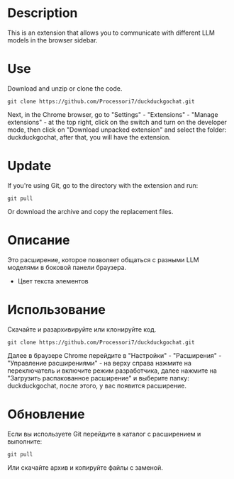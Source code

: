 # Description
This is an extension that allows you to communicate with different LLM models in the browser sidebar.  

# Use

Download and unzip or clone the code.
```
git clone https://github.com/Processori7/duckduckgochat.git
```
Next, in the Chrome browser, go to "Settings" - "Extensions" - "Manage extensions" - at the top right, click on the switch and turn on the developer mode, then click on "Download unpacked extension" and select the folder: duckduckgochat, after that, you will have the extension.

# Update

If you're using Git, go to the directory with the extension and run:
```
git pull
```
Or download the archive and copy the replacement files.

# Описание 
Это расширение, которое позволяет общаться с разными LLM моделями в боковой панели браузера.  

- Цвет текста элементов  

# Использование 

Скачайте и разархивируйте или клонируйте код. 
```
git clone https://github.com/Processori7/duckduckgochat.git  
```
Далее в браузере Chrome перейдите в "Настройки" - "Расширения" - "Управление расширениями" - на верху справа нажмите на переключатель и включите режим разработчика, далее нажмите на "Загрузить распакованное расширение" и выберите папку: duckduckgochat, после этого, у вас появится расширение.

# Обновление

Если вы используете Git перейдите в каталог с расширением и выполните:
```
git pull
```
Или скачайте архив и копируйте файлы с заменой.